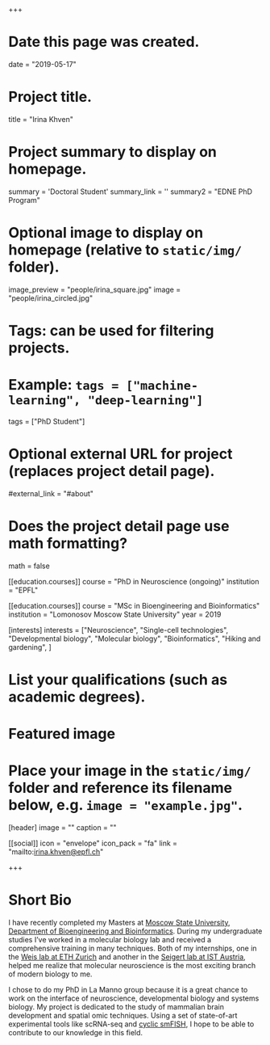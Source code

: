 +++
# Date this page was created.
date = "2019-05-17"

# Project title.
title = "Irina Khven"

# Project summary to display on homepage.
summary = 'Doctoral Student'
summary_link = ''
summary2 = "EDNE PhD Program"

# Optional image to display on homepage (relative to `static/img/` folder).
image_preview = "people/irina_square.jpg"
image = "people/irina_circled.jpg"

# Tags: can be used for filtering projects.
# Example: `tags = ["machine-learning", "deep-learning"]`
tags = ["PhD Student"]

# Optional external URL for project (replaces project detail page).
#external_link = "#about"

# Does the project detail page use math formatting?
math = false

[[education.courses]]
course = "PhD in Neuroscience (ongoing)"
institution = "EPFL"

[[education.courses]]
  course = "MSc in Bioengineering and Bioinformatics"
  institution = "Lomonosov Moscow State University"
  year = 2019

[interests]
  interests = ["Neuroscience",
  "Single-cell technologies",
  "Developmental biology",
  "Molecular biology",
  "Bioinformatics",
  "Hiking and gardening",
  ]

# List your qualifications (such as academic degrees).
# Featured image
# Place your image in the `static/img/` folder and reference its filename below, e.g. `image = "example.jpg"`.
[header]
image = ""
caption = ""

[[social]]
icon = "envelope"
icon_pack = "fa"
link = "mailto:irina.khven@epfl.ch"
 
+++
 
# Short Bio

I have recently completed my Masters at [Moscow State University, Department of Bioengineering and Bioinformatics](https://www.msu.ru/en/info/struct/depts/fbb.html). During my undergraduate studies I’ve worked in a molecular biology lab and received a comprehensive training in many techniques. Both of my  internships, one in the [Weis lab at ETH Zurich](http://www.bc.biol.ethz.ch/research/weis.html) and another in the [Seigert lab at IST Austria](https://ist.ac.at/en/research/life-sciences/siegert-group/), helped me realize that molecular neuroscience is the most exciting branch of modern biology to me.

I chose to do my PhD in La Manno group because it is a great chance to work on the interface of neuroscience, developmental biology and systems biology. My project is dedicated to the study of mammalian brain development and spatial omic techniques. Using a set of state-of-art experimental tools like scRNA-seq and [cyclic smFISH](http://linnarssonlab.org/osmFISH/), I hope to be able to contribute to our knowledge in this field.

